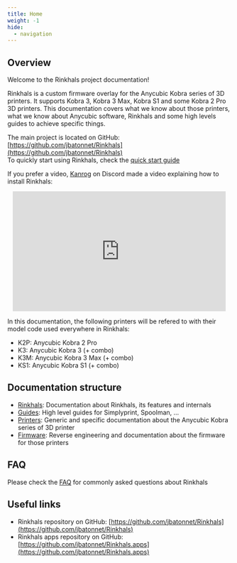```yaml
---
title: Home
weight: -1
hide:
  - navigation
---
```


## Overview

Welcome to the Rinkhals project documentation!

Rinkhals is a custom firmware overlay for the Anycubic Kobra series of 3D printers. It supports Kobra 3, Kobra 3 Max, Kobra S1 and some Kobra 2 Pro 3D printers.
This documentation covers what we know about those printers, what we know about Anycubic software, Rinkhals and some high levels guides to achieve specific things.

The main project is located on GitHub: [https://github.com/jbatonnet/Rinkhals](https://github.com/jbatonnet/Rinkhals)<br />
To quickly start using Rinkhals, check the [quick start guide](guides/rinkhals-quick-start.md)

If you prefer a video, [Kanrog](https://www.youtube.com/@kanrogcreations) on Discord made a video explaining how to install Rinkhals:

<p align="center">
    <iframe width="480" height="270" src="https://www.youtube.com/embed/q7c-C_i0SBs?si=xoxS0yGHmW9JDjuS" title="YouTube video player" frameborder="0" allow="accelerometer; autoplay; clipboard-write; encrypted-media; gyroscope; picture-in-picture; web-share" referrerpolicy="strict-origin-when-cross-origin" allowfullscreen></iframe>
</p>

In this documentation, the following printers will be refered to with their model code used everywhere in Rinkhals:

- K2P: Anycubic Kobra 2 Pro
- K3: Anycubic Kobra 3 (+ combo)
- K3M: Anycubic Kobra 3 Max (+ combo)
- KS1: Anycubic Kobra S1 (+ combo)

## Documentation structure

- [Rinkhals](Rinkhals/index.md): Documentation about Rinkhals, its features and internals
- [Guides](guides/index.md): High level guides for Simplyprint, Spoolman, ...
- [Printers](printers/index.md): Generic and specific documentation about the Anycubic Kobra series of 3D printer
- [Firmware](firmware/index.md): Reverse engineering and documentation about the firmware for those printers

## FAQ

Please check the [FAQ](faq.md) for commonly asked questions about Rinkhals

## Useful links

- Rinkhals repository on GitHub: [https://github.com/jbatonnet/Rinkhals](https://github.com/jbatonnet/Rinkhals)
- Rinkhals apps repository on GitHub: [https://github.com/jbatonnet/Rinkhals.apps](https://github.com/jbatonnet/Rinkhals.apps)
